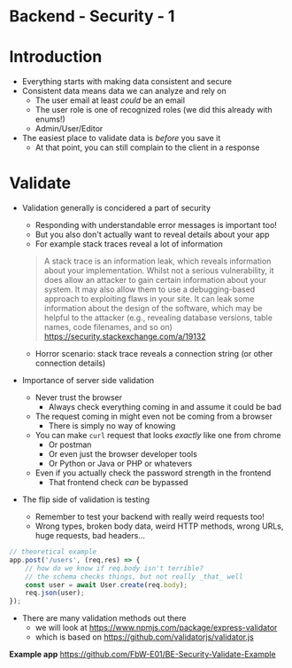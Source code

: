 # Backend - Security - 1

# Introduction

- Everything starts with making data consistent and secure
- Consistent data means data we can analyze and rely on
    - The user email at least *could* be an email
    - The user role is one of recognized roles (we did this already with enums!)
    - Admin/User/Editor
- The easiest place to validate data is _before_ you save it
    - At that point, you can still complain to the client in a response

# Validate

- Validation generally is concidered a part of security
    - Responding with understandable error messages is important too!
    - But you also don't actually want to reveal details about your app
    - For example stack traces reveal a lot of information

    > A stack trace is an information leak, which reveals information about your implementation. Whilst not a serious vulnerability, it does allow an attacker to gain certain information about your system. It may also allow them to use a debugging-based approach to exploiting flaws in your site.
    > It can leak some information about the design of the software, which may be helpful to the attacker (e.g., revealing database versions, table names, code filenames, and so on)
    > https://security.stackexchange.com/a/19132

    - Horror scenario: stack trace reveals a connection string (or other connection details)

- Importance of server side validation
    - Never trust the browser
        - Always check everything coming in and assume it could be bad
    - The request coming in might even not be coming from a browser
        - There is simply no way of knowing
    - You can make `curl` request that looks _exactly_ like one from chrome
        - Or postman
        - Or even just the browser developer tools
        - Or Python or Java or PHP or whatevers
    - Even if you actually check the password strength in the frontend
      - That frontend check _can_ be bypassed

- The flip side of validation is testing
    - Remember to test your backend with really weird requests too!
    - Wrong types, broken body data, weird HTTP methods, wrong URLs, huge requests, bad headers...

```js
// theoretical example
app.post('/users', (req,res) => {
    // how do we know if req.body isn't terrible?
    // the schema checks things, but not really _that_ well
    const user = await User.create(req.body); 
    req.json(user);
});
```

- There are many validation methods out there
    - we will look at https://www.npmjs.com/package/express-validator
    - which is based on https://github.com/validatorjs/validator.js

**Example app** https://github.com/FbW-E01/BE-Security-Validate-Example
